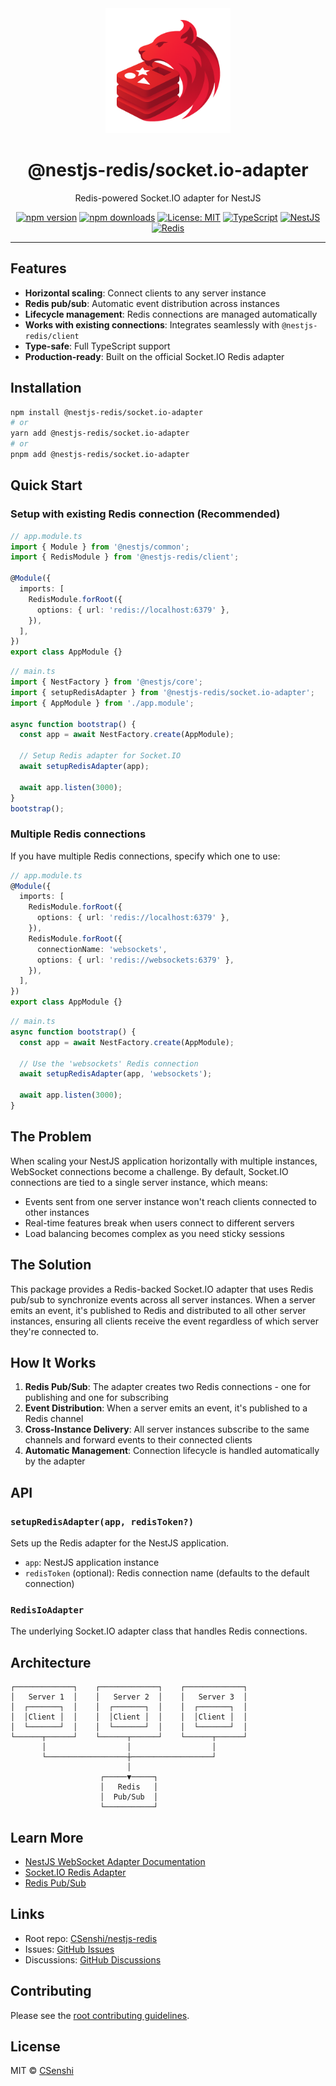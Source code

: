 <div align="center">

<img src="https://raw.githubusercontent.com/CSenshi/nestjs-redis/main/docs/images/logo.png" alt="NestJS Redis Toolkit Logo" width="200" height="200">

# @nestjs-redis/socket.io-adapter

Redis-powered Socket.IO adapter for NestJS

[![npm version](https://badge.fury.io/js/%40nestjs-redis%2Fsocket.io-adapter.svg)](https://www.npmjs.com/package/@nestjs-redis/socket.io-adapter)
[![npm downloads](https://img.shields.io/npm/dm/@nestjs-redis/socket.io-adapter.svg)](https://www.npmjs.com/package/@nestjs-redis/socket.io-adapter)
[![License: MIT](https://img.shields.io/badge/License-MIT-yellow.svg)](https://opensource.org/licenses/MIT)
[![TypeScript](https://img.shields.io/badge/TypeScript-Ready-blue.svg)](https://www.typescriptlang.org/)
[![NestJS](https://img.shields.io/badge/NestJS-9%2B-red.svg)](https://nestjs.com/) [![Redis](https://img.shields.io/badge/Redis-5+-red.svg)](https://redis.io/)

</div>

---

## Features

- **Horizontal scaling**: Connect clients to any server instance
- **Redis pub/sub**: Automatic event distribution across instances
- **Lifecycle management**: Redis connections are managed automatically
- **Works with existing connections**: Integrates seamlessly with `@nestjs-redis/client`
- **Type-safe**: Full TypeScript support
- **Production-ready**: Built on the official Socket.IO Redis adapter

## Installation

```bash
npm install @nestjs-redis/socket.io-adapter
# or
yarn add @nestjs-redis/socket.io-adapter
# or
pnpm add @nestjs-redis/socket.io-adapter
```

## Quick Start

### Setup with existing Redis connection (Recommended)

```typescript
// app.module.ts
import { Module } from '@nestjs/common';
import { RedisModule } from '@nestjs-redis/client';

@Module({
  imports: [
    RedisModule.forRoot({
      options: { url: 'redis://localhost:6379' },
    }),
  ],
})
export class AppModule {}
```

```typescript
// main.ts
import { NestFactory } from '@nestjs/core';
import { setupRedisAdapter } from '@nestjs-redis/socket.io-adapter';
import { AppModule } from './app.module';

async function bootstrap() {
  const app = await NestFactory.create(AppModule);

  // Setup Redis adapter for Socket.IO
  await setupRedisAdapter(app);

  await app.listen(3000);
}
bootstrap();
```

### Multiple Redis connections

If you have multiple Redis connections, specify which one to use:

```typescript
// app.module.ts
@Module({
  imports: [
    RedisModule.forRoot({
      options: { url: 'redis://localhost:6379' },
    }),
    RedisModule.forRoot({
      connectionName: 'websockets',
      options: { url: 'redis://websockets:6379' },
    }),
  ],
})
export class AppModule {}
```

```typescript
// main.ts
async function bootstrap() {
  const app = await NestFactory.create(AppModule);

  // Use the 'websockets' Redis connection
  await setupRedisAdapter(app, 'websockets');

  await app.listen(3000);
}
```

## The Problem

When scaling your NestJS application horizontally with multiple instances, WebSocket connections become a challenge. By default, Socket.IO connections are tied to a single server instance, which means:

- Events sent from one server instance won't reach clients connected to other instances
- Real-time features break when users connect to different servers
- Load balancing becomes complex as you need sticky sessions

## The Solution

This package provides a Redis-backed Socket.IO adapter that uses Redis pub/sub to synchronize events across all server instances. When a server emits an event, it's published to Redis and distributed to all other server instances, ensuring all clients receive the event regardless of which server they're connected to.

## How It Works

1. **Redis Pub/Sub**: The adapter creates two Redis connections - one for publishing and one for subscribing
2. **Event Distribution**: When a server emits an event, it's published to a Redis channel
3. **Cross-Instance Delivery**: All server instances subscribe to the same channels and forward events to their connected clients
4. **Automatic Management**: Connection lifecycle is handled automatically by the adapter

## API

### `setupRedisAdapter(app, redisToken?)`

Sets up the Redis adapter for the NestJS application.

- `app`: NestJS application instance
- `redisToken` (optional): Redis connection name (defaults to the default connection)

### `RedisIoAdapter`

The underlying Socket.IO adapter class that handles Redis connections.

## Architecture

```
┌─────────────┐    ┌─────────────┐    ┌─────────────┐
│   Server 1  │    │   Server 2  │    │   Server 3  │
│  ┌───────┐  │    │  ┌───────┐  │    │  ┌───────┐  │
│  │Client │  │    │  │Client │  │    │  │Client │  │
│  └───────┘  │    │  └───────┘  │    │  └───────┘  │
└──────┬──────┘    └──────┬──────┘    └──────┬──────┘
       │                  │                  │
       └──────────────────┼──────────────────┘
                          │
                    ┌─────▼─────┐
                    │   Redis   │
                    │  Pub/Sub  │
                    └───────────┘
```

## Learn More

- [NestJS WebSocket Adapter Documentation](https://docs.nestjs.com/websockets/adapter)
- [Socket.IO Redis Adapter](https://socket.io/docs/v4/redis-adapter/)
- [Redis Pub/Sub](https://redis.io/docs/manual/pubsub/)

## Links

- Root repo: [CSenshi/nestjs-redis](https://github.com/CSenshi/nestjs-redis)
- Issues: [GitHub Issues](https://github.com/CSenshi/nestjs-redis/issues)
- Discussions: [GitHub Discussions](https://github.com/CSenshi/nestjs-redis/discussions)

## Contributing

Please see the [root contributing guidelines](https://github.com/CSenshi/nestjs-redis#contributing).

## License

MIT © [CSenshi](https://github.com/CSenshi)
